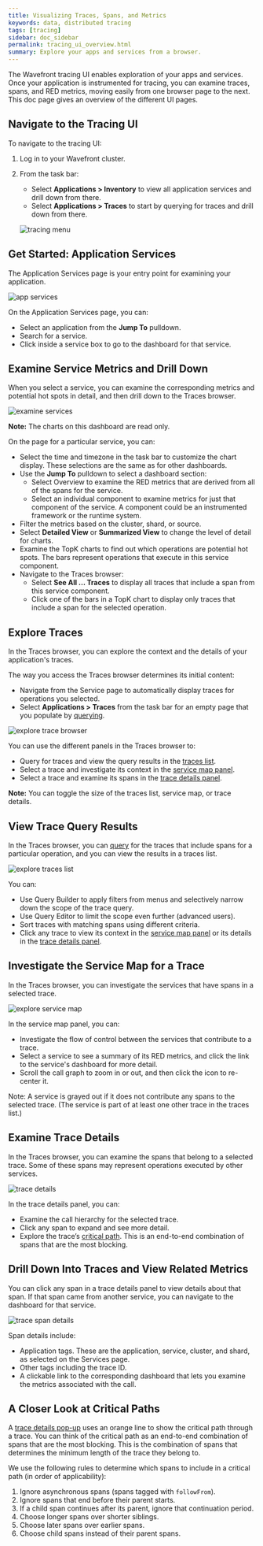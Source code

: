 ```yaml
---
title: Visualizing Traces, Spans, and Metrics
keywords: data, distributed tracing
tags: [tracing]
sidebar: doc_sidebar
permalink: tracing_ui_overview.html
summary: Explore your apps and services from a browser.
---
```


The Wavefront tracing UI enables exploration of your apps and services. Once your application is instrumented for tracing, you can examine traces, spans, and RED metrics, moving easily from one browser page to the next. This doc page gives an overview of the different UI pages. 

<!---
Exploring Traces, Spans, and Metrics gives more detail.
--->

## Navigate to the Tracing UI

To navigate to the tracing UI:
1. Log in to your Wavefront cluster.
2. From the task bar:

    - Select **Applications > Inventory** to view all application services and drill down from there. 
    - Select **Applications > Traces** to start by querying for traces and drill down from there. 

    ![tracing menu](images/tracing_menu.png)

## Get Started: Application Services

The Application Services page is your entry point for examining your application. 

![app services](images/tracing_app_services.png)

On the Application Services page, you can:
* Select an application from the **Jump To** pulldown.
* Search for a service.
* Click inside a service box to go to the dashboard for that service.


## Examine Service Metrics and Drill Down

When you select a service, you can examine the corresponding metrics and potential hot spots in detail, and then drill down to the Traces browser. 

![examine services](images/tracing_services.png)

**Note:** The charts on this dashboard are read only.

On the page for a particular service, you can:
* Select the time and timezone in the task bar to customize the chart display. These selections are the same as for other dashboards.
* Use the **Jump To** pulldown to select a dashboard section:
  - Select Overview to examine the RED metrics that are derived from all of the spans for the service.
  - Select an individual component to examine metrics for just that component of the service. A component could be an instrumented framework or the runtime system.
* Filter the metrics based on the cluster, shard, or source.
* Select **Detailed View** or **Summarized View** to change the level of detail for charts.
* Examine the TopK charts to find out which operations are potential hot spots. The bars represent operations that execute in this service component.
* Navigate to the Traces browser:
  - Select **See All ... Traces** to display all traces that include a span from this service component. 
  - Click one of the bars in a TopK chart to display only traces that include a span for the selected operation.


## Explore Traces

In the Traces browser, you can explore the context and the details of your application's traces.

The way you access the Traces browser determines its initial content: 

* Navigate from the Service page to automatically display traces for operations you selected.
* Select **Applications > Traces** from the task bar for an empty page that you populate by [querying](trace_data_query.html).

![explore trace browser](images/tracing_traces_browser.png)

You can use the different panels in the Traces browser to:
* Query for traces and view the query results in the [traces list](#view-trace-query-results).
* Select a trace and investigate its context in the [service map panel](#investigate-the-service-map-for-a-trace).
* Select a trace and examine its spans in the [trace details panel](#examine-trace-details). 

**Note:** You can toggle the size of the traces list, service map, or trace details. 

## View Trace Query Results

In the Traces browser, you can [query](trace_data_query.html) for the traces that include spans for a particular operation, and you can view the results in a traces list.

![explore traces list](images/tracing_traces_browser_traces_list.png)

You can:

* Use Query Builder to apply filters from menus and selectively narrow down the scope of the trace query.
* Use Query Editor to limit the scope even further (advanced users).
* Sort traces with matching spans using different criteria.
* Click any trace to view its context in the [service map panel](#investigate-the-service-map-for-a-trace) or its details in the [trace details panel](#examine-trace-details).

## Investigate the Service Map for a Trace

In the Traces browser, you can investigate the services that have spans in a selected trace. 

![explore service map](images/tracing_traces_browser_service_map.png)

In the service map panel, you can:
* Investigate the flow of control between the services that contribute to a trace.
* Select a service to see a summary of its RED metrics, and click the link to the service's dashboard for more detail.
* Scroll the call graph to zoom in or out, and then click the icon to re-center it.

Note: A service is grayed out if it does not contribute any spans to the selected trace. (The service is part of at least one other trace in the traces list.)

## Examine Trace Details

In the Traces browser, you can examine the spans that belong to a selected trace. Some of these spans may represent operations executed by other services.

![trace details](images/tracing_traces_browser_trace_details.png)

In the trace details panel, you can:
* Examine the call hierarchy for the selected trace.
* Click any span to expand and see more detail.
* Explore the trace’s [critical path](#a-closer-look-at-critical-paths). This is an end-to-end combination of spans that are the most blocking.


## Drill Down Into Traces and View Related Metrics

You can click any span in a trace details panel to view details about that span. If that span came from another service, you can navigate to the dashboard for that service.

![trace span details](images/tracing_traces_browser_span_details.png)

Span details include:
* Application tags. These are the application, service, cluster, and shard, as selected on the Services page.
* Other tags including the trace ID.
* A clickable link to the corresponding dashboard that lets you examine the metrics associated with the call.


## A Closer Look at Critical Paths

A [trace details pop-up](#examine-trace-details) uses an orange line to show the critical path through a trace. You can think of the critical path as an end-to-end combination of spans that are the most blocking. This is the combination of spans that determines the minimum length of the trace they belong to.

We use the following rules to determine which spans to include in a critical path (in order of applicability):
1. Ignore asynchronous spans (spans tagged with `followFrom`). 
2. Ignore spans that end before their parent starts.
3. If a child span continues after its parent, ignore that continuation period.
4. Choose longer spans over shorter siblings.
5. Choose later spans over earlier spans.
6. Choose child spans instead of their parent spans.

